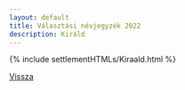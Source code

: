 ```yaml
---
layout: default
title: Választási névjegyzék 2022
description: Királd
---
```


{% include settlementHTMLs/Kiraald.html %}

[Vissza](../)